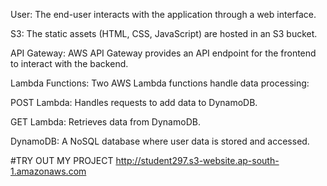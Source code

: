 User: The end-user interacts with the application through a web interface.

S3: The static assets (HTML, CSS, JavaScript) are hosted in an S3 bucket.

API Gateway: AWS API Gateway provides an API endpoint for the frontend to interact with the backend.

Lambda Functions: Two AWS Lambda functions handle data processing:

POST Lambda: Handles requests to add data to DynamoDB.

GET Lambda: Retrieves data from DynamoDB.

DynamoDB: A NoSQL database where user data is stored and accessed.


#TRY OUT MY PROJECT
http://student297.s3-website.ap-south-1.amazonaws.com
